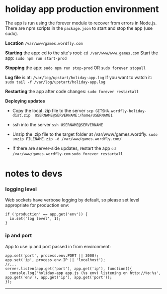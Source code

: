 holiday app production environment
==================================

The app is run using the forever module to recover from errors in Node.js. There are npm scripts in the `package.json` to start and stop the app (use sudo).

**Location**
`/var/www/games.wordfly.com`

**Starting** the app:
cd to the site's root: 
`cd /var/www/www.games.com`
Start the app: 
`sudo npm run start-prod`
 
**Stopping** the app:
`sudo npm run stop-prod` 
OR `sudo forever stopall`

**Log file** is at:
`/var/log/upstart/holiday-app.log`
If you want to watch it:
`sudo tail -f /var/log/upstart/holiday-app.log`

**Restarting** the app after code changes:
`sudo forever restartall`

**Deploying updates**

* Copy the local .zip file to the server
`scp GITSHA.wordfly-holiday-dist.zip  USERNAME@SERVERNAME:/home/USERNAME1`

* ssh into the server
`ssh USERNAME@SERVERNAME`

* Unzip the .zip file to the target folder at /var/www/games.wordfly.
`sudo unzip FILENAME.zip -d /var/www/games.wordfly.com/`

* If there are server-side updates, restart the app
`cd /var/www/games.wordfly.com`
`sudo forever restartall`


notes to devs
=============

### logging level

Web sockets have verbose logging by default, so please set level appropriate for production env:

    if ('production' == app.get('env')) {
      io.set('log level', 1);
    }


### ip and port

App to use ip and port passed in from environment:

    app.set('port', process.env.PORT || 3000);
    app.set('ip', process.env.IP || 'localhost');
    //...
    server.listen(app.get('port'), app.get('ip'), function(){
      console.log('holiday-app app.js (%s env) listening on http://%s:%s', app.get('env'), app.get('ip'), app.get('port'));
    });


------------------------------
